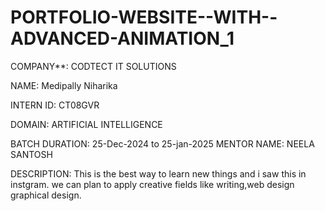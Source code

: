 # PORTFOLIO-WEBSITE--WITH--ADVANCED-ANIMATION_1

COMPANY**: CODTECT IT SOLUTIONS

NAME: Medipally Niharika

INTERN ID: CT08GVR

DOMAIN: ARTIFICIAL INTELLIGENCE 

BATCH DURATION: 25-Dec-2024 to 25-jan-2025
MENTOR NAME: NEELA SANTOSH 

DESCRIPTION: This is the best way to learn new things and i saw this in instgram. we can plan to apply creative fields like writing,web design graphical design.
